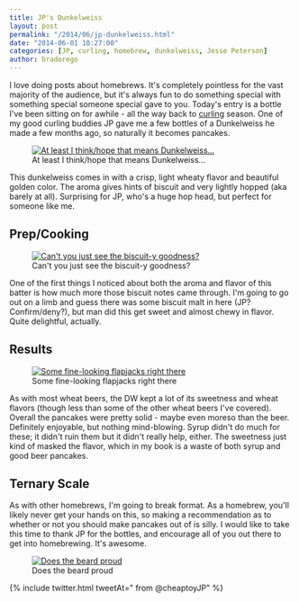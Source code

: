 ```yaml
---
title: JP's Dunkelweiss
layout: post
permalink: "/2014/06/jp-dunkelweiss.html"
date: "2014-06-01 10:27:00"
categories: [JP, curling, homebrew, dunkelweiss, Jesse Peterson]
author: bradorego
---
```


I love doing posts about homebrews. It's completely pointless for the vast majority of the audience, but it's always fun to do something special with something special someone special gave to you. Today's entry is a bottle I've been sitting on for awhile - all the way back to <a href="http://madisoncurlingclub.com" target="_blank">curling</a> season. One of my good curling buddies JP gave me a few bottles of a Dunkelweiss he made a few months ago, so naturally it becomes pancakes.

<figure class="imageWrap">
	<a href="{{ site.url }}/assets/full/jpdunkelweiss/beer.png" target="_blank">
		<img src="{{ site.url }}/assets/compressed/jpdunkelweiss/beer.png" alt="At least I think/hope that means Dunkelweiss..." />
	</a>
	<figcaption>
		At least I think/hope that means Dunkelweiss...
	</figcaption>
</figure>

This dunkelweiss comes in with a crisp, light wheaty flavor and beautiful golden color. The aroma gives hints of biscuit and very lightly hopped (aka barely at all). Surprising for JP, who's a huge hop head, but perfect for someone like me.

## Prep/Cooking

<figure class="imageWrap">
	<a href="{{ site.url }}/assets/full/jpdunkelweiss/batter.png" target="_blank">
		<img src="{{ site.url }}/assets/compressed/jpdunkelweiss/batter.png" alt="Can't you just see the biscuit-y goodness?" />
	</a>
	<figcaption>
		Can't you just see the biscuit-y goodness?
	</figcaption>
</figure>

One of the first things I noticed about both the aroma and flavor of this batter is how much more those biscuit notes came through. I'm going to go out on a limb and guess there was some biscuit malt in here (JP? Confirm/deny?), but man did this get sweet and almost chewy in flavor. Quite delightful, actually.

## Results

<figure class="imageWrap">
	<a href="{{ site.url }}/assets/full/jpdunkelweiss/pancakes.png" target="_blank">
		<img src="{{ site.url }}/assets/compressed/jpdunkelweiss/pancakes.png" alt="Some fine-looking flapjacks right there" />
	</a>
	<figcaption>
		Some fine-looking flapjacks right there
	</figcaption>
</figure>

As with most wheat beers, the DW kept a lot of its sweetness and wheat flavors (though less than some of the other wheat beers I've covered). Overall the pancakes were pretty solid - maybe even moreso than the beer. Definitely enjoyable, but nothing mind-blowing. Syrup didn't do much for these; it didn't ruin them but it didn't really help, either. The sweetness just kind of masked the flavor, which in my book is a waste of both syrup and good beer pancakes.

## Ternary Scale

As with other homebrews, I'm going to break format. As a homebrew, you'll likely never get your hands on this, so making a recommendation as to whether or not you should make pancakes out of is silly. I would like to take this time to thank JP for the bottles, and encourage all of you out there to get into homebrewing. It's awesome.

<figure class="imageWrap">
	<a href="{{ site.url }}/assets/full/jpdunkelweiss/syrup.png" target="_blank">
		<img src="{{ site.url }}/assets/compressed/jpdunkelweiss/syrup.png" alt="Does the beard proud" />
	</a>
	<figcaption>
		Does the beard proud
	</figcaption>
</figure>

{% include twitter.html tweetAt=" from @cheaptoyJP" %}
